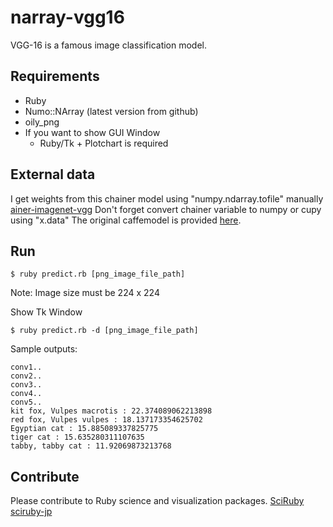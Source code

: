# narray-vgg16

VGG-16 is a famous image classification model.

## Requirements
- Ruby
- Numo::NArray (latest version from github)
- oily_png
- If you want to show GUI Window 
  - Ruby/Tk + Plotchart is required

## External data
I get weights from this chainer model using "numpy.ndarray.tofile" manually
[ainer-imagenet-vgg](https://github.com/mitmul/chainer-imagenet-vgg)
Don't forget convert chainer variable to numpy or cupy using "x.data"
The original caffemodel is provided [here](https://gist.github.com/ksimonyan/211839e770f7b538e2d8#file-readme-md).

## Run
```
$ ruby predict.rb [png_image_file_path]
```
Note: Image size must be 224 x 224

Show Tk Window
```
$ ruby predict.rb -d [png_image_file_path]
```

Sample outputs:
```
conv1..
conv2..
conv3..
conv4..
conv5..
kit fox, Vulpes macrotis : 22.374089062213898
red fox, Vulpes vulpes : 18.137173354625702
Egyptian cat : 15.885089337825775
tiger cat : 15.635280311107635
tabby, tabby cat : 11.92069873213768
```

## Contribute
Please contribute to Ruby science and visualization packages.
[SciRuby](https://github.com/SciRuby)
[sciruby-jp](https://github.com/sciruby-jp)
